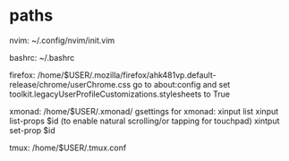 # paths

nvim: ~/.config/nvim/init.vim

bashrc: ~/.bashrc

firefox: /home/$USER/.mozilla/firefox/ahk481vp.default-release/chrome/userChrome.css
	go to about:config and set toolkit.legacyUserProfileCustomizations.stylesheets to True

xmonad:
	/home/$USER/.xmonad/
gsettings for xmonad:
	xinput list
	xinput list-props $id (to enable natural scrolling/or tapping for touchpad)
	xintput set-prop $id

tmux: /home/$USER/.tmux.conf
